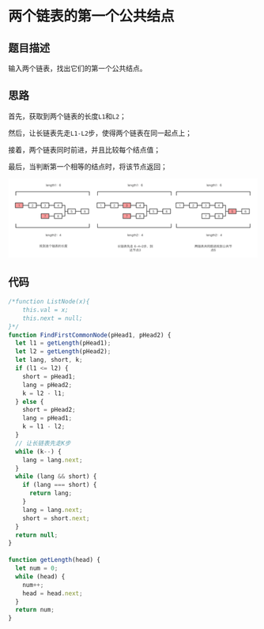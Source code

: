 # 两个链表的第一个公共结点

## 题目描述

输入两个链表，找出它们的第一个公共结点。

## 思路

首先，获取到两个链表的长度`L1`和`L2`；

然后，让长链表先走`L1-L2`步，使得两个链表在同一起点上；

接着，两个链表同时前进，并且比较每个结点值；

最后，当判断第一个相等的结点时，将该节点返回；

![1](./1.png)

## 代码

```javascript
/*function ListNode(x){
    this.val = x;
    this.next = null;
}*/
function FindFirstCommonNode(pHead1, pHead2) {
  let l1 = getLength(pHead1);
  let l2 = getLength(pHead2);
  let lang, short, k;
  if (l1 <= l2) {
    short = pHead1;
    lang = pHead2;
    k = l2 - l1;
  } else {
    short = pHead2;
    lang = pHead1;
    k = l1 - l2;
  }
  // 让长链表先走K步
  while (k--) {
    lang = lang.next;
  }
  while (lang && short) {
    if (lang === short) {
      return lang;
    }
    lang = lang.next;
    short = short.next;
  }
  return null;
}

function getLength(head) {
  let num = 0;
  while (head) {
    num++;
    head = head.next;
  }
  return num;
}
```

